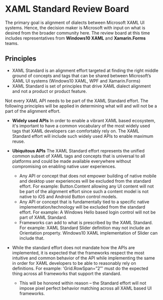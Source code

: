 # XAML Standard Review Board
The primary goal is alignment of dialects between Microsoft XAML UI systems. Hence, the decision maker is Microsoft with input on what is desired from the broader community here. The review board at this time includes representatives from **Windows10 XAML** and **Xamarin.Forms** teams.

## Principles
* XAML Standard is an alignment effort targeted at finding the right middle ground of concepts and tags that can be shared between Microsoft’s XAML UI systems (Windows10 XAML, WPF and Xamarin.Forms)
* XAML Standard is set of principles that drive XAML dialect alignment and not a product or product feature.

Not every XAML API needs to be part of the XAML Standard effort. The following principles will be applied in determining what will and will not be a part of the alignment effort. 

* **Widely used APIs** In order to enable a vibrant XAML based ecosystem, it's important to have a common vocabulary of the most widely used tags that XAML developers can comfortably rely on. The XAML Standard effort will include such widely used APIs to enable maximum reuse.

* **Ubiquitous APIs** The XAML Standard effort represents the unified common subset of XAML tags and concepts that is universal to all platforms and could be made available everywhere without compromising on enabling native user experiences.
  * Any API or concept that does not empower building of native mobile and desktop user experiences will be excluded from the standard effort. For example: Button.Content allowing any UI content will not be part of the alignment effort since such a content model is not native to iOS and Android Button control models.
  * Any API or concept that is fundamentally tied to a specific native implementation/technology will be excluded from the standard effort. For example: A Windows Hello based login control will not be part of XAML Standard.
  * Frameworks can add to what is prescribed by the XAML Standard. For example: XAML Standard Slider definition may not include an Orientation property. Windows10 XAML implementation of Slider can include that.

* While the standard effort does not mandate how the APIs are implemented, it is expected that the frameworks respect the most intuitive and common behavior of the API while implementing the same in order for XAML developers to be able to reasonably rely on definitions. For example: 'Grid.RowSpan=”2”' must do the expected thing across all frameworks that support the standard.
  * This will be honored within reason – the Standard effort will not impose pixel perfect behavior matching across all XAML based UI frameworks.
 

